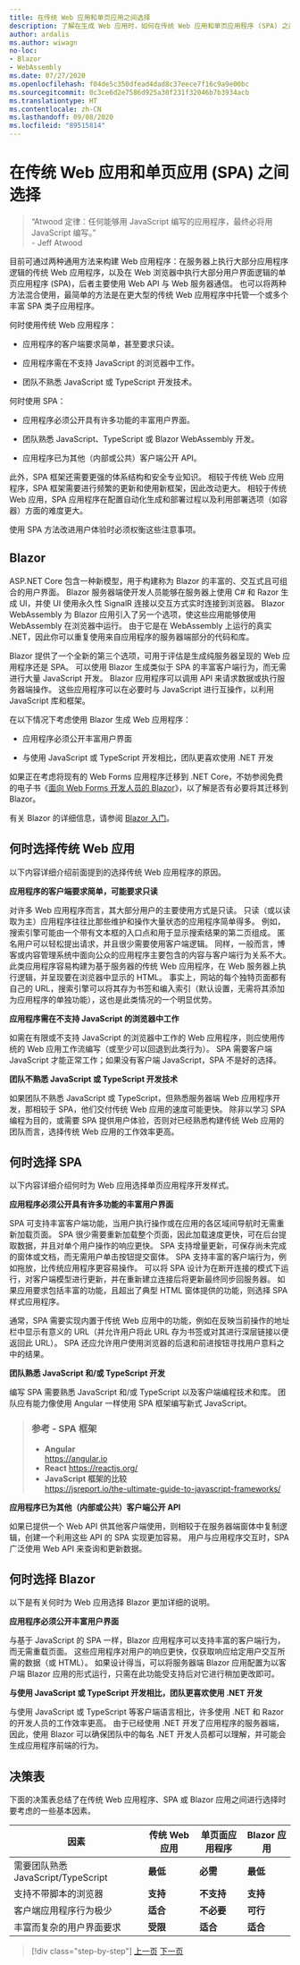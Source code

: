 ```yaml
---
title: 在传统 Web 应用和单页应用之间选择
description: 了解在生成 Web 应用时，如何在传统 Web 应用和单页应用程序 (SPA) 之间进行选择。
author: ardalis
ms.author: wiwagn
no-loc:
- Blazor
- WebAssembly
ms.date: 07/27/2020
ms.openlocfilehash: f04de5c350dfead4dad8c37eece7f16c9a9e00bc
ms.sourcegitcommit: 0c3ce6d2e7586d925a30f231f32046b7b3934acb
ms.translationtype: HT
ms.contentlocale: zh-CN
ms.lasthandoff: 09/08/2020
ms.locfileid: "89515814"
---
```

# <a name="choose-between-traditional-web-apps-and-single-page-apps-spas"></a>在传统 Web 应用和单页应用 (SPA) 之间选择

> “Atwood 定律：任何能够用 JavaScript 编写的应用程序，最终必将用 JavaScript 编写。”  
> \- Jeff Atwood

目前可通过两种通用方法来构建 Web 应用程序：在服务器上执行大部分应用程序逻辑的传统 Web 应用程序，以及在 Web 浏览器中执行大部分用户界面逻辑的单页应用程序 (SPA)，后者主要使用 Web API 与 Web 服务器通信。 也可以将两种方法混合使用，最简单的方法是在更大型的传统 Web 应用程序中托管一个或多个丰富 SPA 类子应用程序。

何时使用传统 Web 应用程序：

- 应用程序的客户端要求简单，甚至要求只读。

- 应用程序需在不支持 JavaScript 的浏览器中工作。

- 团队不熟悉 JavaScript 或 TypeScript 开发技术。

何时使用 SPA：

- 应用程序必须公开具有许多功能的丰富用户界面。

- 团队熟悉 JavaScript、TypeScript 或 Blazor WebAssembly 开发。

- 应用程序已为其他（内部或公共）客户端公开 API。

此外，SPA 框架还需要更强的体系结构和安全专业知识。 相较于传统 Web 应用程序，SPA 框架需要进行频繁的更新和使用新框架，因此改动更大。 相较于传统 Web 应用，SPA 应用程序在配置自动化生成和部署过程以及利用部署选项（如容器）方面的难度更大。

使用 SPA 方法改进用户体验时必须权衡这些注意事项。

## Blazor

ASP.NET Core 包含一种新模型，用于构建称为 Blazor 的丰富的、交互式且可组合的用户界面。 Blazor 服务器端使开发人员能够在服务器上使用 C# 和 Razor 生成 UI，并使 UI 使用永久性 SignalR 连接以交互方式实时连接到浏览器。 Blazor WebAssembly 为 Blazor 应用引入了另一个选项，使这些应用能够使用 WebAssembly 在浏览器中运行。 由于它是在 WebAssembly 上运行的真实 .NET，因此你可以重复使用来自应用程序的服务器端部分的代码和库。

Blazor 提供了一个全新的第三个选项，可用于评估是生成纯服务器呈现的 Web 应用程序还是 SPA。 可以使用 Blazor 生成类似于 SPA 的丰富客户端行为，而无需进行大量 JavaScript 开发。 Blazor 应用程序可以调用 API 来请求数据或执行服务器端操作。 这些应用程序可以在必要时与 JavaScript 进行互操作，以利用 JavaScript 库和框架。

在以下情况下考虑使用 Blazor 生成 Web 应用程序：

- 应用程序必须公开丰富用户界面

- 与使用 JavaScript 或 TypeScript 开发相比，团队更喜欢使用 .NET 开发

如果正在考虑将现有的 Web Forms 应用程序迁移到 .NET Core，不妨参阅免费的电子书《[面向 Web Forms 开发人员的 Blazor](../blazor-for-web-forms-developers/index.md)》，以了解是否有必要将其迁移到 Blazor。

有关 Blazor 的详细信息，请参阅 [Blazor 入门](https://blazor.net/docs/get-started.html)。

## <a name="when-to-choose-traditional-web-apps"></a>何时选择传统 Web 应用

以下内容详细介绍前面提到的选择传统 Web 应用程序的原因。

**应用程序的客户端要求简单，可能要求只读**

对许多 Web 应用程序而言，其大部分用户的主要使用方式是只读。 只读（或以读取为主）应用程序往往比那些维护和操作大量状态的应用程序简单得多。 例如，搜索引擎可能由一个带有文本框的入口点和用于显示搜索结果的第二页组成。 匿名用户可以轻松提出请求，并且很少需要使用客户端逻辑。 同样，一般而言，博客或内容管理系统中面向公众的应用程序主要包含的内容与客户端行为关系不大。 此类应用程序容易构建为基于服务器的传统 Web 应用程序，在 Web 服务器上执行逻辑，并呈现要在浏览器中显示的 HTML。 事实上，网站的每个独特页面都有自己的 URL，搜索引擎可以将其存为书签和编入索引（默认设置，无需将其添加为应用程序的单独功能），这也是此类情况的一个明显优势。

**应用程序需在不支持 JavaScript 的浏览器中工作**

如需在有限或不支持 JavaScript 的浏览器中工作的 Web 应用程序，则应使用传统的 Web 应用工作流编写（或至少可以回退到此类行为）。 SPA 需要客户端 JavaScript 才能正常工作；如果没有客户端 JavaScript，SPA 不是好的选择。

**团队不熟悉 JavaScript 或 TypeScript 开发技术**

如果团队不熟悉 JavaScript 或 TypeScript，但熟悉服务器端 Web 应用程序开发，那相较于 SPA，他们交付传统 Web 应用的速度可能更快。 除非以学习 SPA 编程为目的，或需要 SPA 提供用户体验，否则对已经熟悉构建传统 Web 应用的团队而言，选择传统 Web 应用的工作效率更高。

## <a name="when-to-choose-spas"></a>何时选择 SPA

以下内容详细介绍何时为 Web 应用选择单页应用程序开发样式。

**应用程序必须公开具有许多功能的丰富用户界面**

SPA 可支持丰富客户端功能，当用户执行操作或在应用的各区域间导航时无需重新加载页面。 SPA 很少需要重新加载整个页面，因此加载速度更快，可在后台提取数据，并且对单个用户操作的响应更快。 SPA 支持增量更新，可保存尚未完成的窗体或文档，而无需用户单击按钮提交窗体。 SPA 支持丰富的客户端行为，例如拖放，比传统应用程序更容易操作。 可以将 SPA 设计为在断开连接的模式下运行，对客户端模型进行更新，并在重新建立连接后将更新最终同步回服务器。 如果应用要求包括丰富的功能，且超出了典型 HTML 窗体提供的功能，则选择 SPA 样式应用程序。

通常，SPA 需要实现内置于传统 Web 应用中的功能，例如在反映当前操作的地址栏中显示有意义的 URL（并允许用户将此 URL 存为书签或对其进行深层链接以便返回此 URL）。 SPA 还应允许用户使用浏览器的后退和前进按钮寻找用户意料之中的结果。

**团队熟悉 JavaScript 和/或 TypeScript 开发**

编写 SPA 需要熟悉 JavaScript 和/或 TypeScript 以及客户端编程技术和库。 团队应有能力像使用 Angular 一样使用 SPA 框架编写新式 JavaScript。

> ### <a name="references--spa-frameworks"></a>参考 - SPA 框架
>
> - **Angular**  
>   <https://angular.io>
> - **React**
>   <https://reactjs.org/>
> - **JavaScript 框架的比较**  
>   <https://jsreport.io/the-ultimate-guide-to-javascript-frameworks/>

**应用程序已为其他（内部或公共）客户端公开 API**

如果已提供一个 Web API 供其他客户端使用，则相较于在服务器端窗体中复制逻辑，创建一个利用这些 API 的 SPA 实现更加容易。 用户与应用程序交互时，SPA 广泛使用 Web API 来查询和更新数据。

## <a name="when-to-choose-no-locblazor"></a>何时选择 Blazor

以下是有关何时为 Web 应用选择 Blazor 更加详细的说明。

**应用程序必须公开丰富用户界面**

与基于 JavaScript 的 SPA 一样，Blazor 应用程序可以支持丰富的客户端行为，而无需重载页面。 这些应用程序对用户的响应更快，仅获取响应给定用户交互所需的数据（或 HTML）。 如果设计得当，可以将服务器端 Blazor 应用配置为以客户端 Blazor 应用的形式运行，只需在此功能受支持后对它进行稍加更改即可。

**与使用 JavaScript 或 TypeScript 开发相比，团队更喜欢使用 .NET 开发**

与使用 JavaScript 或 TypeScript 等客户端语言相比，许多使用 .NET 和 Razor 的开发人员的工作效率更高。 由于已经使用 .NET 开发了应用程序的服务器端，因此，使用 Blazor 可以确保团队中的每名 .NET 开发人员都可以理解，并可能会生成应用程序前端的行为。

## <a name="decision-table"></a>决策表

下面的决策表总结了在传统 Web 应用程序、SPA 或 Blazor 应用之间进行选择时要考虑的一些基本因素。

| **因素**                                           | **传统 Web 应用** | **单页面应用程序** | **Blazor 应用**  |
| ---------------------------------------------------- | ----------------------- | --------------------------- | --------------- |
| 需要团队熟悉 JavaScript/TypeScript | **最低**             | **必需**                | **最低**     |
| 支持不带脚本的浏览器                   | **支持**           | **不支持**           | **支持**   |
| 客户端应用程序行为极少             | **适合**         | **不必要**                | **可行**      |
| 丰富而复杂的用户界面要求            | **受限**             | **适合**             | **适合** |

>[!div class="step-by-step"]
>[上一页](modern-web-applications-characteristics.md)
>[下一页](architectural-principles.md)
